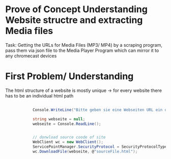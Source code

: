 # **Prove of Concept** Understanding Website structre and extracting Media files

Task: Getting the URLs for Media Files (MP3/ MP4) by a scraping program, pass them via json file to the Media Player Program which can mirror it to any chromecast devices

# First Problem/ Understanding 

The html structure of a website is mostly unique -> for every website there has to be an individual html path
```csharp
            
            Console.WriteLine("Bitte geben sie eine Webseiten URL ein die druchsucht werden soll:");

            string webseite = null;
            webseite = Console.ReadLine();


            // donwload source coode of site
            WebClient wc = new WebClient();
            ServicePointManager.SecurityProtocol = SecurityProtocolType.Tls12;
            wc.DownloadFile(webseite, @"sourceFile.html");
``` 

